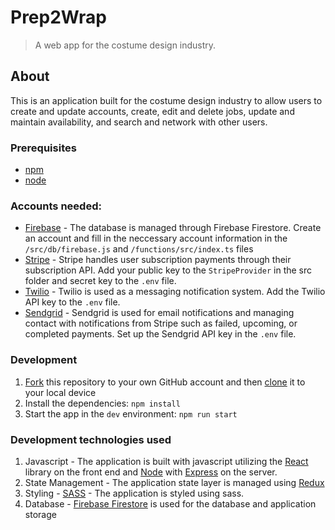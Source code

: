 # Prep2Wrap
> A web app for the costume design industry.

## About
This is an application built for the costume design industry to allow users to create and update accounts, create, edit and delete jobs, update and maintain availability, and search and network with other users.

### Prerequisites
- [npm](https://www.npmjs.com/get-npm)
- [node](https://nodejs.org/en/download/) 

### Accounts needed:
- [Firebase](https://firebase.google.com/) - The database is managed through Firebase Firestore. Create an account and fill in the neccessary account information in the `/src/db/firebase.js` and `/functions/src/index.ts` files
- [Stripe](https://stripe.com/) - Stripe handles user subscription payments through their subscription API. Add your public key to the `StripeProvider` in the src folder and secret key to the `.env` file.
- [Twilio](https://www.twilio.com/) - Twilio is used as a messaging notification system. Add the Twilio API key to the `.env` file.
- [Sendgrid](https://sendgrid.com/) - Sendgrid is used for email notifications and managing contact with notifications from Stripe such as failed, upcoming, or completed payments. Set up the Sendgrid API key in the `.env` file.

### Development
1. [Fork](https://help.github.com/articles/fork-a-repo/) this repository to your own GitHub account and then [clone](https://help.github.com/articles/cloning-a-repository/) it to your local device
2. Install the dependencies: `npm install`
3. Start the app in the `dev` environment: `npm run start`

### Development technologies used
1. Javascript - The application is built with javascript utilizing the [React](https://reactjs.org/) library on the front end and [Node](https://nodejs.org/en/) with [Express](https://expressjs.com/) on the server.
2. State Management - The application state layer is managed using [Redux](https://redux.js.org/)
2. Styling - [SASS](https://sass-lang.com/) - The application is styled using sass. 
3. Database - [Firebase Firestore](https://firebase.google.com/docs/firestore) is used for the database and application storage

